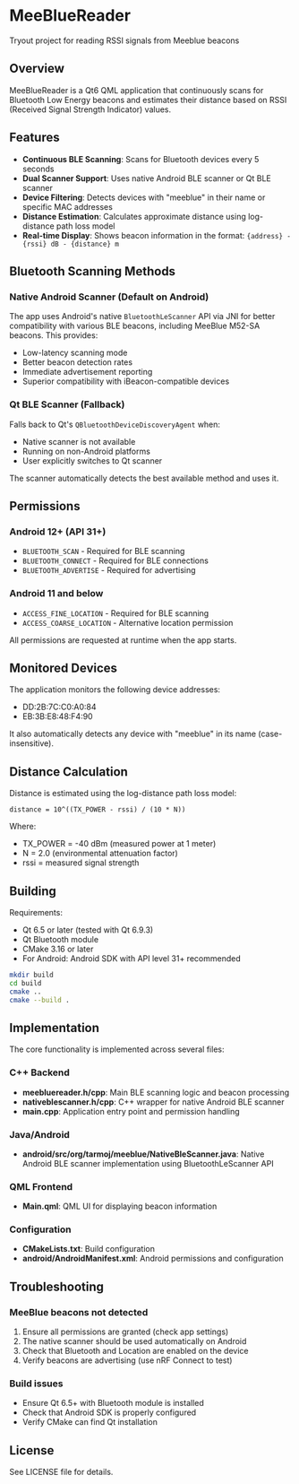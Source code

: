 # MeeBlueReader
Tryout project for reading RSSI signals from Meeblue beacons

## Overview
MeeBlueReader is a Qt6 QML application that continuously scans for Bluetooth Low Energy beacons and estimates their distance based on RSSI (Received Signal Strength Indicator) values.

## Features
- **Continuous BLE Scanning**: Scans for Bluetooth devices every 5 seconds
- **Dual Scanner Support**: Uses native Android BLE scanner or Qt BLE scanner
- **Device Filtering**: Detects devices with "meeblue" in their name or specific MAC addresses
- **Distance Estimation**: Calculates approximate distance using log-distance path loss model
- **Real-time Display**: Shows beacon information in the format: `{address} - {rssi} dB - {distance} m`

## Bluetooth Scanning Methods

### Native Android Scanner (Default on Android)
The app uses Android's native `BluetoothLeScanner` API via JNI for better compatibility with various BLE beacons, including MeeBlue M52-SA beacons. This provides:
- Low-latency scanning mode
- Better beacon detection rates
- Immediate advertisement reporting
- Superior compatibility with iBeacon-compatible devices

### Qt BLE Scanner (Fallback)
Falls back to Qt's `QBluetoothDeviceDiscoveryAgent` when:
- Native scanner is not available
- Running on non-Android platforms
- User explicitly switches to Qt scanner

The scanner automatically detects the best available method and uses it.

## Permissions

### Android 12+ (API 31+)
- `BLUETOOTH_SCAN` - Required for BLE scanning
- `BLUETOOTH_CONNECT` - Required for BLE connections
- `BLUETOOTH_ADVERTISE` - Required for advertising

### Android 11 and below
- `ACCESS_FINE_LOCATION` - Required for BLE scanning
- `ACCESS_COARSE_LOCATION` - Alternative location permission

All permissions are requested at runtime when the app starts.

## Monitored Devices
The application monitors the following device addresses:
- DD:2B:7C:C0:A0:84
- EB:3B:E8:48:F4:90

It also automatically detects any device with "meeblue" in its name (case-insensitive).

## Distance Calculation
Distance is estimated using the log-distance path loss model:
```
distance = 10^((TX_POWER - rssi) / (10 * N))
```
Where:
- TX_POWER = -40 dBm (measured power at 1 meter)
- N = 2.0 (environmental attenuation factor)
- rssi = measured signal strength

## Building
Requirements:
- Qt 6.5 or later (tested with Qt 6.9.3)
- Qt Bluetooth module
- CMake 3.16 or later
- For Android: Android SDK with API level 31+ recommended

```bash
mkdir build
cd build
cmake ..
cmake --build .
```

## Implementation
The core functionality is implemented across several files:

### C++ Backend
- **meebluereader.h/cpp**: Main BLE scanning logic and beacon processing
- **nativeblescanner.h/cpp**: C++ wrapper for native Android BLE scanner
- **main.cpp**: Application entry point and permission handling

### Java/Android
- **android/src/org/tarmoj/meeblue/NativeBleScanner.java**: Native Android BLE scanner implementation using BluetoothLeScanner API

### QML Frontend
- **Main.qml**: QML UI for displaying beacon information

### Configuration
- **CMakeLists.txt**: Build configuration
- **android/AndroidManifest.xml**: Android permissions and configuration

## Troubleshooting

### MeeBlue beacons not detected
1. Ensure all permissions are granted (check app settings)
2. The native scanner should be used automatically on Android
3. Check that Bluetooth and Location are enabled on the device
4. Verify beacons are advertising (use nRF Connect to test)

### Build issues
- Ensure Qt 6.5+ with Bluetooth module is installed
- Check that Android SDK is properly configured
- Verify CMake can find Qt installation

## License
See LICENSE file for details.
